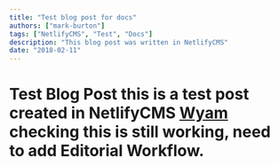 ```yaml
---
title: "Test blog post for docs"
authors: ["mark-burton"]
tags: ["NetlifyCMS", "Test", "Docs"]
description: "This blog post was written in NetlifyCMS"
date: "2018-02-11"
---
```


# Test Blog Post  this is a test post created in **NetlifyCMS**  [Wyam](https:/wyam.io)  checking this is still working, need to add Editorial Workflow.
